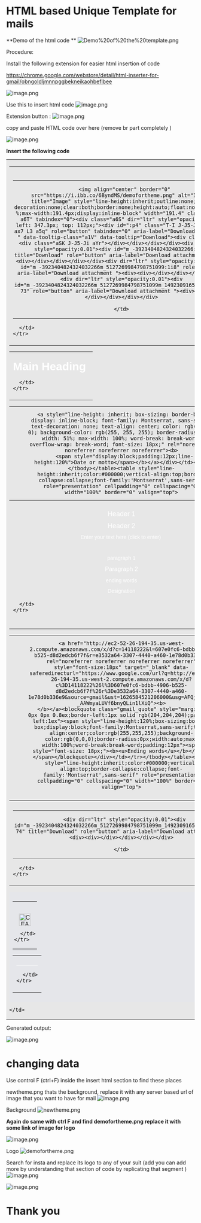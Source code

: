 
# HTML based Unique Template for mails



**Demo of the html code **
![Demo%20of%20the%20template.png](attachment:Demo%20of%20the%20template.png)

Procedure:

Install the following extension for easier html insertion of code

https://chrome.google.com/webstore/detail/html-inserter-for-gmail/obngoldljmnnpggbekneikaohbeflbee

![image.png](attachment:image.png)

Use this to insert html code
![image.png](attachment:image.png)


Extension button :
![image.png](attachment:image.png)


copy and paste HTML code over here (remove br part completely  )

![image.png](attachment:image.png)

**Insert the following code**
<!-- Template demo at https://i.ibb.co/zVDd47Q/Demo-of-the-template.png -->


<!-- USe this for commenting in code -->

<!-- We create a table (the overall table that will contain your unique mail theme with background image) -->



<table style="line-height:inherit;color:#000000;border-collapse:collapse;table-layout:fixed;border-spacing:0;vertical-align:top;min-width:320px;Margin:0 auto;background-color:#e7e7e7;width:100%" cellpadding="0" cellspacing="0" width="100%" valign="top" bgcolor="#e7e7e7">
  <tbody style="line-height:inherit">
  <tr style="line-height:inherit;border-collapse:collapse;vertical-align:top" valign="top">
    <td style="line-height:inherit;color:#000000;word-break:break-word;vertical-align:top;border-collapse:collapse" valign="top">
    
    

<div style="line-height:inherit;padding:0px;background-color:transparent">
  <div style="line-height:inherit;Margin:0 auto;min-width:320px;max-width:600px;word-wrap:break-word;word-break:break-word;background-color:transparent">
    <div style="line-height:inherit;border-collapse:collapse;display:table;width:100%;background-image:url('https://ci4.googleusercontent.com/proxy/CTasvqfX1Vla8rdoR_IjCDtWH_A1XjhukoYlDqSe7F6hlsVm0WWUqvpptDZn9qsQW_ZmiWWmhE8=s0-d-e1-ft#https://i.ibb.co/8X9CNB2/newtheme.png');background-repeat:no-repeat;background-position:center top;background-color:transparent">
      
<!-- newtheme png is the location of image where -->   


<div style="line-height:inherit;max-width:320px;min-width:600px;display:table-cell;vertical-align:top">
  <div style="line-height:inherit;width:100%">
  <div style="line-height:inherit;padding:0px;border-top:0px solid transparent;border-left:0px solid transparent;border-right:0px solid transparent;border-bottom:0px solid transparent">
  
<table id="m_-3923404824324032266m_5127269984798751099m_1492309165196518253m_-5989519019210577274m_4230530519278186589m_-2068736818035514913m_-1082117070996660440m_3322901832185730735u_content_image_1" style="line-height:inherit;color:#000000;vertical-align:top;border-collapse:collapse;font-family:'Montserrat',sans-serif" role="presentation" cellpadding="0" cellspacing="0" width="100%" border="0" valign="top">
  <tbody style="line-height:inherit">
    <tr style="line-height:inherit;vertical-align:top;border-collapse:collapse" valign="top">
      <td style="line-height:inherit;color:#000000;vertical-align:top;border-collapse:collapse;word-break:break-word;padding:20px 10px 10px;font-family:'Montserrat',sans-serif" align="left" valign="top">
        
<table width="100%" cellpadding="0" cellspacing="0" border="0" style="line-height:inherit;color:#000000;vertical-align:top;border-collapse:collapse" valign="top">
  <tbody><tr style="line-height:inherit;vertical-align:top;border-collapse:collapse" valign="top">
    <td style="line-height:inherit;color:#000000;vertical-align:top;border-collapse:collapse;padding-right:0px;padding-left:0px" align="center" valign="top">
      
      <img align="center" border="0" src="https://i.ibb.co/6ByndMS/demofortheme.png" alt="Image" title="Image" style="line-height:inherit;outline:none;text-decoration:none;clear:both;border:none;height:auto;float:none;width:33%;max-width:191.4px;display:inline-block" width="191.4" class="CToWUd a6T" tabindex="0"><div class="a6S" dir="ltr" style="opacity: 0.01; left: 347.3px; top: 112px;"><div id=":p4" class="T-I J-J5-Ji aQv T-I-ax7 L3 a5q" role="button" tabindex="0" aria-label="Download attachment " data-tooltip-class="a1V" data-tooltip="Download"><div class="akn"><div class="aSK J-J5-Ji aYr"></div></div></div></div><div dir="ltr" style="opacity:0.01"><div id="m_-3923404824324032266:16x" title="Download" role="button" aria-label="Download attachment "><div><div></div></div></div></div><div dir="ltr" style="opacity:0.01"><div id="m_-3923404824324032266m_5127269984798751099:1i8" role="button" aria-label="Download attachment "><div><div></div></div></div></div><div dir="ltr" style="opacity:0.01"><div id="m_-3923404824324032266m_5127269984798751099m_1492309165196518253:173" role="button" aria-label="Download attachment "><div><div><br></div></div></div></div>
      
    </td>
  </tr>
</tbody></table>

      </td>
    </tr>
  </tbody>
</table>

<table style="line-height:inherit;color:#000000;vertical-align:top;border-collapse:collapse;font-family:'Montserrat',sans-serif" role="presentation" cellpadding="0" cellspacing="0" width="100%" border="0" valign="top">
  <tbody style="line-height:inherit">
    <tr style="line-height:inherit;vertical-align:top;border-collapse:collapse" valign="top">
      <td style="line-height:inherit;color:#000000;vertical-align:top;border-collapse:collapse;word-break:break-word;padding:18px 10px 10px;font-family:'Montserrat',sans-serif" align="left" valign="top">
        
  <div style="color:#ffffff;line-height:140%;text-align:center;word-wrap:break-word">
    <p style="margin:0;line-height:140%;font-size:14px"><span style="font-size:30px;line-height:42px"><strong style="line-height:inherit">Main Heading </strong></span></p>
  </div>

      </td>
    </tr>
  </tbody>
</table>

<table style="line-height:inherit;color:#000000;vertical-align:top;border-collapse:collapse;font-family:'Montserrat',sans-serif" role="presentation" cellpadding="0" cellspacing="0" width="100%" border="0" valign="top">
  <tbody style="line-height:inherit">
    <tr style="line-height:inherit;vertical-align:top;border-collapse:collapse" valign="top">
      <td style="line-height:inherit;color:#000000;vertical-align:top;border-collapse:collapse;word-break:break-word;padding:0px 50px;font-family:'Montserrat',sans-serif" align="left" valign="top">
        
<div align="center" style="line-height:inherit">
  
    <a style="line-height: inherit; box-sizing: border-box; display: inline-block; font-family: Montserrat, sans-serif; text-decoration: none; text-align: center; color: rgb(0, 0, 0); background-color: rgb(255, 255, 255); border-radius: 0px; width: 51%; max-width: 100%; word-break: break-word; overflow-wrap: break-word; font-size: 18px;" rel="noreferrer noreferrer noreferrer noreferrer"><b>
      <span style="display:block;padding:12px;line-height:120%">Date or motto</span></b></a></div></td></tr></tbody></table><table style="line-height:inherit;color:#000000;vertical-align:top;border-collapse:collapse;font-family:'Montserrat',sans-serif" role="presentation" cellpadding="0" cellspacing="0" width="100%" border="0" valign="top">
  <tbody style="line-height:inherit">
    <tr style="line-height:inherit;vertical-align:top;border-collapse:collapse" valign="top">
      <td style="line-height:inherit;vertical-align:top;border-collapse:collapse;word-break:break-word;padding:20px 10px 29px;font-family:Montserrat,sans-serif" align="left" valign="top">
        
  <div style="line-height:200%;text-align:center">
    <p style="color:rgb(255,255,255);margin:0px;line-height:200%"><font size="4">Header 1</font></p><p style="color:rgb(255,255,255);margin:0px;line-height:200%"><font size="4">Header 2</font></p><p style="color:rgb(255,255,255);margin:0px;font-size:14px;line-height:200%"> Enter your text here (click to enter) </p><p style="color:rgb(255,255,255);margin:0px;font-size:14px;line-height:200%"><br></p><p style="color:rgb(255,255,255);margin:0px;font-size:14px;line-height:200%">paragraph 1</p><p style="margin:0px;line-height:200%"><font color="#ffffff">Paragraph 2</font></p><p style="color:rgb(255,255,255);margin:0px;font-size:14px;line-height:200%">ending words</p><p style="color:rgb(255,255,255);margin:0px;font-size:14px;line-height:200%">Designation<br></p>
  </div>

      </td>
    </tr>
  </tbody>
</table>

<table style="line-height:inherit;color:#000000;vertical-align:top;border-collapse:collapse;font-family:'Montserrat',sans-serif" role="presentation" cellpadding="0" cellspacing="0" width="100%" border="0" valign="top">
  <tbody style="line-height:inherit">
    <tr style="line-height:inherit;vertical-align:top;border-collapse:collapse" valign="top">
      <td style="line-height:inherit;color:#000000;vertical-align:top;border-collapse:collapse;word-break:break-word;padding:0px 50px 15px;font-family:'Montserrat',sans-serif" align="left" valign="top">
        
<div align="center" style="line-height:inherit">
  
    <a href="http://ec2-52-26-194-35.us-west-2.compute.amazonaws.com/x/d?c=14118222&l=607e0fc6-bdbb-4906-b525-d8d2edcb6f7f&r=e3532a64-3307-4440-a460-1e78d0b336e9" rel="noreferrer noreferrer noreferrer noreferrer" style="font-size:18px" target="_blank" data-saferedirecturl="https://www.google.com/url?q=http://ec2-52-26-194-35.us-west-2.compute.amazonaws.com/x/d?c%3D14118222%26l%3D607e0fc6-bdbb-4906-b525-d8d2edcb6f7f%26r%3De3532a64-3307-4440-a460-1e78d0b336e9&source=gmail&ust=1626584521206000&usg=AFQjCNFAWs_AAWmyaLUVf6bnyQLin1lXiQ"><b>
      </b></a><blockquote class="gmail_quote" style="margin:0px 0px 0px 0.8ex;border-left:1px solid rgb(204,204,204);padding-left:1ex"><span style="line-height:120%;box-sizing:border-box;display:block;font-family:Montserrat,sans-serif;text-align:center;color:rgb(255,255,255);background-color:rgb(0,0,0);border-radius:0px;width:auto;max-width:100%;word-break:break-word;padding:12px"><span style="font-size: 18px;"><b><u>Ending words</u></b></span></span></blockquote></div></td></tr></tbody></table><table style="line-height:inherit;color:#000000;vertical-align:top;border-collapse:collapse;font-family:'Montserrat',sans-serif" role="presentation" cellpadding="0" cellspacing="0" width="100%" border="0" valign="top">
  <tbody style="line-height:inherit">
    <tr style="line-height:inherit;vertical-align:top;border-collapse:collapse" valign="top">
      <td style="line-height:inherit;color:#000000;vertical-align:top;border-collapse:collapse;word-break:break-word;padding:10px;font-family:'Montserrat',sans-serif" align="left" valign="top">
        
<table width="100%" cellpadding="0" cellspacing="0" border="0" style="line-height:inherit;color:#000000;vertical-align:top;border-collapse:collapse" valign="top">
  <tbody><tr style="line-height:inherit;vertical-align:top;border-collapse:collapse" valign="top">
    <td style="line-height:inherit;color:#000000;vertical-align:top;border-collapse:collapse;padding-right:0px;padding-left:0px" align="center" valign="top">
      
      <div dir="ltr" style="opacity:0.01"><div id="m_-3923404824324032266m_5127269984798751099m_1492309165196518253:174" title="Download" role="button" aria-label="Download attachment "><div><div></div></div></div></div>
      
    </td>
  </tr>
</tbody></table>

      </td>
    </tr>
  </tbody>
</table>

  </div>
  </div>
</div>

      
    </div>
  </div>
</div>



<div style="line-height:inherit;padding:0px;background-color:transparent">
  <div style="line-height:inherit;Margin:0 auto;min-width:320px;max-width:600px;word-wrap:break-word;word-break:break-word;background-color:#e5e6ea">
    <div style="line-height:inherit;border-collapse:collapse;display:table;width:100%;background-color:transparent">
      
      

<div style="line-height:inherit;max-width:320px;min-width:600px;display:table-cell;vertical-align:top">
  <div style="line-height:inherit;width:100%">
  <div style="line-height:inherit;padding:9px;border-top:0px solid transparent;border-left:0px solid transparent;border-right:0px solid transparent;border-bottom:0px solid transparent">
  
<table style="line-height:inherit;color:#000000;vertical-align:top;border-collapse:collapse;font-family:'Montserrat',sans-serif" role="presentation" cellpadding="0" cellspacing="0" width="100%" border="0" valign="top">
  <tbody style="line-height:inherit">
    <tr style="line-height:inherit;vertical-align:top;border-collapse:collapse" valign="top">
      <td style="line-height:inherit;color:#000000;vertical-align:top;border-collapse:collapse;word-break:break-word;padding:32px 4px 4px;font-family:'Montserrat',sans-serif" align="left" valign="top">
     
     
<!-- this section contains instagram logo and link with href (which refer to  a link upon clicking) to change -->

<div align="center" style="line-height:inherit">
  <div style="line-height:inherit;display:table;max-width:164px">
<a href="https://github.com/Isunny-pixel" target="_blank" data-saferedirecturl="https://www.google.com/url?q=https://www.instagram.com/cea_iitm/&source=gmail&ust=1626584521206000&usg=AFQjCNHTHs714bijKLBU6CXZ0ivsk1BlMg">
<img src="https://ci3.googleusercontent.com/proxy/E5MBzEwx6w5QMnAcLN6pUF_zPEHton5hsqeL2_Uf9RpU43E_pFndXKLmlxLkCQ9CPts=s0-d-e1-ft#https://i.imgur.com/lQnvCBE.png" alt="               CEA    " title="Instagram" width="32" style="line-height:inherit;outline:none;clear:both;border:none;height:auto;float:none;display:block;max-width:32px" class="CToWUd"></a>

    

    
    
  </div>
</div>

      </td>
    </tr>
  </tbody>
</table>

<table style="line-height:inherit;color:#000000;vertical-align:top;border-collapse:collapse;font-family:'Montserrat',sans-serif" role="presentation" cellpadding="0" cellspacing="0" width="100%" border="0" valign="top">
  <tbody style="line-height:inherit">
    <tr style="line-height:inherit;vertical-align:top;border-collapse:collapse" valign="top">
      <td style="line-height:inherit;color:#000000;vertical-align:top;border-collapse:collapse;word-break:break-word;padding:10px;font-family:'Montserrat',sans-serif" align="left" valign="top">
        
  <table height="0px" align="center" border="0" cellpadding="0" cellspacing="0" width="100%" style="line-height:inherit;color:#000000;border-collapse:collapse;table-layout:fixed;border-spacing:0;vertical-align:top;border-top:1px solid #f8f8f8" valign="top">
    <tbody style="line-height:inherit">
      <tr style="line-height:inherit;border-collapse:collapse;vertical-align:top" valign="top">
        <td style="color:#000000;word-break:break-word;vertical-align:top;font-size:0px;line-height:0px;border-collapse:collapse" valign="top">
          <span style="line-height:inherit"> </span>
        </td>
      </tr>
    </tbody>
  </table>

      </td>
    </tr>
  </tbody>
</table>

  </div>
  </div>
</div>

      
    </div>
  </div>
</div>


    
    </td>
  </tr>
  </tbody>
  </table>
  

Generated output:

![image.png](attachment:image.png)

# changing data

Use control F (ctrl+F) inside the insert html section to find these places 

newtheme.png thats the background, replace it with any server based url of image that you want to have for mail
![image.png](attachment:image.png)

Background
![newtheme.png](attachment:newtheme.png)

**Again do same with ctrl F and find demofortheme.png replace it with some link of image for logo**


![image.png](attachment:image.png)

Logo
![demofortheme.png](attachment:demofortheme.png)


Search for insta and replace its logo to any of your suit (add you can add more by understanding that section of code by replicating that segment )
![image.png](attachment:image.png)

![image.png](attachment:image.png)

# Thank you


```python

```
